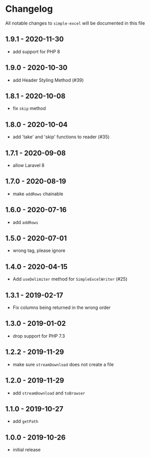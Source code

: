 # Changelog

All notable changes to `simple-excel` will be documented in this file

## 1.9.1 - 2020-11-30

- add support for PHP 8

## 1.9.0 - 2020-10-30

- add Header Styling Method (#39)

## 1.8.1 - 2020-10-08

- fix `skip` method

## 1.8.0 - 2020-10-04

- add 'take' and 'skip' functions to reader (#35)

## 1.7.1 - 2020-09-08

- allow Laravel 8

## 1.7.0 - 2020-08-19

- make `addRows` chainable

## 1.6.0 - 2020-07-16

- add `addRows`

## 1.5.0 - 2020-07-01

- wrong tag, please ignore

## 1.4.0 - 2020-04-15

- Add `useDelimiter` method for `SimpleExcelWriter` (#25)

## 1.3.1 - 2019-02-17

- Fix columns being returned in the wrong order

## 1.3.0 - 2019-01-02

- drop support for PHP 7.3

## 1.2.2 - 2019-11-29

- make sure `streamDownload` does not create a file

## 1.2.0 - 2019-11-29

- add `streamDownload` and `toBrowser`

## 1.1.0 - 2019-10-27

- add `getPath`

## 1.0.0 - 2019-10-26

- initial release
